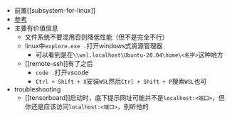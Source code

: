 - 前置[[subsystem-for-linux]]
- [参考](https://learn.microsoft.com/zh-cn/windows/wsl/setup/environment?source=recommendations)
- 主要有价值信息
  - 文件系统不要混用否则降低性能（但不是完全不行）
  - linux中`explore.exe .`打开windows式资源管理器
    - 可以看到是在`\\wsl.localhost\Ubuntu-20.04\home\<名字>`这种地方
  - [[remote-ssh]]有了之后
    - `code .`打开vscode
    - `Ctrl + Shift + X`安装`WSL`然后`Ctrl + Shift + P`搜索`WSL`也可
- troubleshooting
  - [[tensorboard]]启动时，底下提示网址可能并不是`localhost:<端口>`，但你还是应该访问`localhost:<端口>`，别听他的